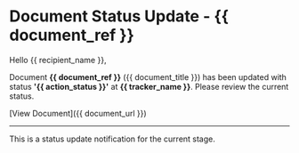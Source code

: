 # Document Status Update - {{ document_ref }}

Hello {{ recipient_name }},

Document **{{ document_ref }}** ({{ document_title }}) has been updated with status **'{{ action_status }}'** at **{{ tracker_name }}**. Please review the current status.

[View Document]({{ document_url }})

---

This is a status update notification for the current stage.
